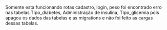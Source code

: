 Somente esta funcionando rotas
cadastro, login, peso
foi encontrado erro nas tabelas Tipo_diabetes, Administração de insulina, Tipo_glicemia pois apagou os dados das tabelas e as migrations e não foi feito as cargas dessas tabelas.
